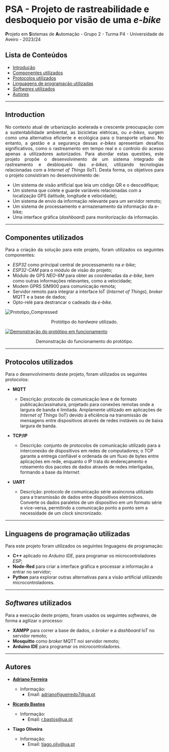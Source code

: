 # PSA - Projeto de rastreabilidade e desboqueio por visão de uma _e-bike_

**P**rojeto em **S**istemas de **A**utomação - Grupo 2 - Turma P4 - Universidade de Aveiro - 2023/24

## Lista de Conteúdos

- [Introdução](#introduction)
- [Componentes utilizados](#components)
- [Protocolos utilizados](#protocols)
- [Linguagens de programação utilizadas](#languages)
- [_Softwares_ utilizados](#softwares)
- [Autores](#authors)


---
## Introduction

<p align="justify">
No contexto atual de urbanização acelerada e crescente preocupação com a sustentabilidade ambiental, as bicicletas elétricas, ou <i>e-bikes</i>, surgem como uma alternativa eficiente e ecológica para o transporte urbano. No entanto, a gestão e a segurança dessas <i>e-bikes</i> apresentam desafios significativos, como o rastreamento em tempo real e o controlo do acesso apenas a utilizadores autorizados. Para abordar estas questões, este projeto propõe o desenvolvimento de um sistema integrado de rastreamento e desbloqueio das <i>e-bikes</i>, utilizando tecnologias relacionadas com a <i>Internet of Things</i> (IoT). Desta forma, os objetivos para o projeto consistiram no desenvolvimento de: </p>

- Um sistema de visão artificial que leia um código QR e o descodifique;
- Um sistema que colete e guarde variáveis relacionadas com a localização GPS (latitude, longitude e velocidade);
- Um sistema de envio da informação relevante para um servidor remoto;
- Um sistema de processamento e armazenamento da informação da e-bike;
- Uma interface gráfica (_dashboard_) para monitorização da informação.


---
## Componentes utilizados

<p align="justify">
Para a criação da solução para este projeto, foram utilizados os seguintes componentes:</p>

- _ESP32_ como principal central de processamento na _e-bike_;
- _ESP32-CAM_ para o módulo de visão do projeto;
- Módulo de GPS <i>NEO-6M</i> para obter as coordenadas da _e-bike_, bem como outras informações relevantes, como a velocidade;
- Modem GPRS SIM900 para comunicação remota;
- Servidor remoto para integrar a interface IoT (_Internet of Things_), _broker_ MQTT e a base de dados;
- Opto-relé para destrancar o cadeado da _e-bike_.


![Prototipo_Compressed](https://github.com/RBastos36/PSA-eBike-Project/assets/145439743/723f937c-b5d7-47ad-88e4-f71a5076ce88)

<p align="center">
Protótipo do <i>hardware</i> utilizado.
</p>

[![Demonstração do protótipo em funcionamento](https://img.youtube.com/vi/8IhwF9_wa2A/0.jpg)](https://www.youtube.com/watch?v=8IhwF9_wa2A)
<p align="center">
Demonstração do funcionamento do protótipo.
</p>


---
## Protocolos utilizados


Para o desenvolvimento deste projeto, foram utilizados os seguintes protocolos:
- **MQTT**
  - Descrição: protocolo de comunicação leve e de formato publicação/assinatura, projetado para conexões remotas onde a largura de banda é limitada. Amplamente utilizado em aplicações de _Internet of Things_ (IoT) devido à eficiência na transmissão de mensagens entre dispositivos através de redes instáveis ou de baixa largura de banda.


- **TCP/IP**
  - Descrição: conjunto de protocolos de comunicação utilizado para a interconexão de dispositivos em redes de computadores; o TCP garante a entrega confiável e ordenada de um fluxo de bytes entre aplicações em rede, enquanto o IP trata do endereçamento e roteamento dos pacotes de dados através de redes interligadas, formando a base da _Internet_.


- **UART**
  - Descrição: protocolo de comunicação série assíncrona utilizado para a transmissão de dados entre dispositivos eletrónicos. Converte os dados paralelos de um dispositivo em um formato série e vice-versa, permitindo a comunicação ponto a ponto sem a necessidade de um _clock_ sincronizado.

---
## Linguagens de programação utilizadas

Para este projeto foram utilizados os seguintes linguagens de programação:

- **C++** aplicado no _Arduino IDE_, para programar os microcontroladores _ESP_;
- **Node-Red** para criar a interface gráfica e processar a informação a entrar no servidor;
- **Python** para explorar outras alternativas para a visão artificial utilizando microcontroladores.


---
## _Softwares_ utilizados

Para a execução deste projeto, foram usados os seguintes _softwares_, de forma a agilizar o processo:

- **XAMPP** para correr a base de dados, o _broker_ e a _dashboard_ IoT no servidor remoto;
- **Mosquitto** como _broker_ MQTT noi servidor remoto;
- **Arduino IDE** para programar os microcontroladores.

---
## Autores

- **[Adriano Ferreira](https://github.com/AdrianoFF10)**
  - Informação:
    - Email: adrianofigueiredo7@ua.pt

- **[Ricardo Bastos](https://github.com/RBastos36)**
  - Informação:
    - Email: r.bastos@ua.pt
   
- **Tiago Oliveira**
  - Informação:
    - Email: tiago.oliv@ua.pt

